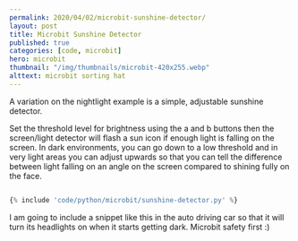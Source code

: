 ```yaml
---
permalink: 2020/04/02/microbit-sunshine-detector/
layout: post
title: Microbit Sunshine Detector
published: true
categories: [code, microbit]
hero: microbit
thumbnail: "/img/thumbnails/microbit-420x255.webp"
alttext: microbit sorting hat
---
```


A variation on the nightlight example is a simple, adjustable sunshine detector. 

Set the threshold level for brightness using the a and b buttons then the screen/light detector will flash a sun icon 
if enough light is falling on the screen. In dark environments, you can go down to a low threshold and in very light areas
you can adjust upwards so that you can tell the difference between light falling on an angle on the screen compared to 
shining fully on the face. 

```python

{% include 'code/python/microbit/sunshine-detector.py' %}

```
I am going to include a snippet like this in the auto driving car so that it will turn its headlights on when it starts getting dark. 
Microbit safety first :)
